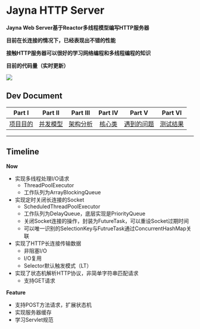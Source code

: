 # Jayna HTTP Server

**Jayna Web Server基于Reactor多线程模型编写HTTP服务器**

**目前在长连接的情况下，已经表现出不错的性能**

**接触HTTP服务器可以很好的学习网络编程和多线程编程的知识**

**目前的代码量（实时更新）**

![](http://owj98yrme.bkt.clouddn.com/cloc3.jpg)

## Dev Document

| Part Ⅰ | Part Ⅱ | Part Ⅲ | Part Ⅳ | Part Ⅴ | Part Ⅵ | 
| :-----: | :-----: | :-----: | :-----: | :-----: | :-----: | 
| [项目目的](https://github.com/TTLIUJJ/Jayna/blob/master/%E9%A1%B9%E7%9B%AE%E7%9B%AE%E7%9A%84.md)  | [并发模型](https://github.com/TTLIUJJ/Jayna/blob/master/%E5%B9%B6%E5%8F%91%E6%A8%A1%E5%9E%8B.md)  | [架构分析](https://github.com/TTLIUJJ/Jayna/blob/master/%E6%9E%B6%E6%9E%84%E5%88%86%E6%9E%90.md)  | [核心类](https://github.com/TTLIUJJ/Jayna/blob/master/%E6%A0%B8%E5%BF%83%E7%B1%BB.md)  | [遇到的问题](https://github.com/TTLIUJJ/Jayna/blob/master/%E9%81%87%E5%88%B0%E7%9A%84%E9%97%AE%E9%A2%98.md)  | [测试结果](https://github.com/TTLIUJJ/Jayna/blob/master/%E6%B5%8B%E8%AF%95%E7%BB%93%E6%9E%9C.md)  | 

---


## Timeline

**Now**

- 实现多线程处理I/O请求
	- ThreadPoolExecutor
	- 工作队列为ArrayBlockingQueue
- 实现定时关闭长连接的Socket
	- ScheduledThreadPoolExecutor
	- 工作队列为DelayQueue，底层实现是PriorityQueue
	- 关闭Socket连接的操作，封装为FutureTask，可以重设Socket过期时间
	- 可以唯一识别的SelectionKey与FutrueTask通过ConcurrentHashMap关联
- 实现了HTTP长连接传输数据
	- 非阻塞I/O
	- I/O复用
	- Selector默认触发模式（LT）
- 实现了状态机解析HTTP协议，非简单字符串匹配请求
	- 支持GET请求
	
**Feature**

- 支持POST方法请求，扩展状态机
- 实现服务器缓存
- 学习Servlet规范